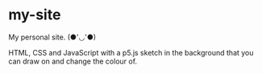 # my-site

My personal site. (●'◡'●)

HTML, CSS and JavaScript with a p5.js sketch in the background that you can draw on and change the colour of.
